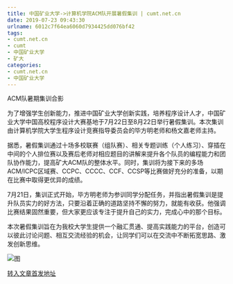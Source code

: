 ```yaml
---
title: 中国矿业大学->计算机学院ACM队开展暑假集训 | cumt.net.cn
date: 2019-07-23 09:43:30
urlname: 6012c7f64ea6060d7934425dd076bf42
tags: 
- cumt.net.cn
- cumt
- 中国矿业大学
- 矿大
categories:
- cumt.net.cn
- 中国矿业大学
---
```



ACM队暑期集训合影

为了增强学生创新能力，推进中国矿业大学创新实践，培养程序设计人才，中国矿业大学中国高校程序设计大赛基地于7月22日至8月22日举行暑假集训。本次集训由计算机学院大学生程序设计竞赛指导委员会的毕方明老师和杨文嘉老师主持。

据悉，暑假集训通过十场多校联赛（组队赛）、相关专题训练（个人练习）、穿插在中间的个人排位赛以及赛后老师对相应题目的讲解来提升各个队员的编程能力和团队协作能力，提高矿大ACM队的整体水平。同时，集训将为接下来的多场ACM/ICPC区域赛、CCPC、CCCC、CCF、CCSP等比赛做好充分的准备，以期在比赛中取得更优异的成绩。

7月21日，集训正式开始，毕方明老师为参训同学分配任务，并指出暑假集训是提升队员实力的好方法，只要沿着正确的道路坚持不懈的努力，就能有收获。他强调比赛结果固然重要，但大家更应该专注于提升自己的实力，完成心中的那个目标。

本次暑假集训旨在为我校大学生提供一个融汇贯通、提高实践能力的平台，创造可以彼此讨论问题、相互交流经验的机会，让同学们可以在交流中不断拓宽思路、激发创新思维。



![图](http://xwzx.cumt.edu.cn/_upload/article/images/92/96/2b4b45064811bfc93349bcba4d67/7cddb000-41fd-4655-97e3-69cbafb1eb8a.jpg)

[转入文章首发地址](http://xwzx.cumt.edu.cn/25/62/c523a533858/page.htm)